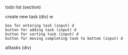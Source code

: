 <!-- make todo -->
<!-- make todoList -->

todo list (section)

  create new task (div) w

    box for entering task (input) d
    button for adding task (input) d
    button for sorting task (input) d
    button for moving completing task to bottom (input) d

  alltasks (div)
